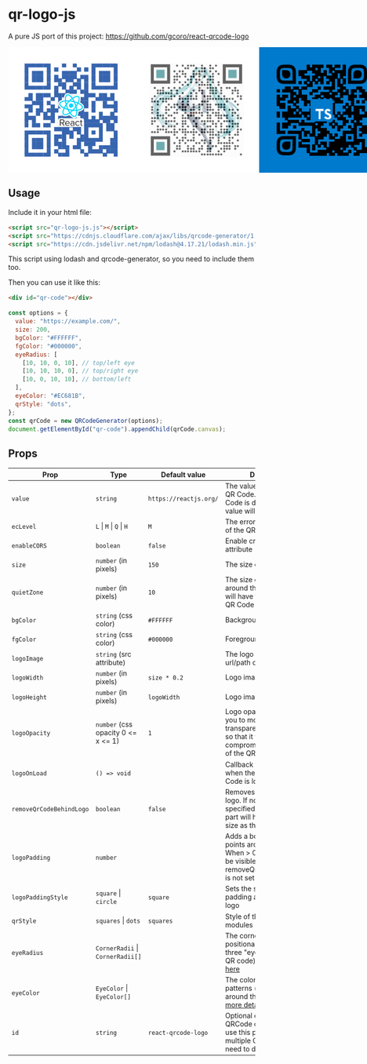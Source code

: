 # qr-logo-js

A pure JS port of this project: https://github.com/gcoro/react-qrcode-logo

<div style="display: flex; flex-direction: row;">
	<img src="res/qrcode-react.png" height="256" width="256">
	<img src="res/qrcode-mikuv3.png" height="256" width="256">
	<img src="res/qrcode-ts.png" height="256" width="256">
  <img src="res/qrcode-android.png" height="256" width="256">
  <img src="res/qrcode-custom.png" height="256" width="256">
</div>

## Usage

Include it in your html file:

```html
<script src="qr-logo-js.js"></script>
<script src="https://cdnjs.cloudflare.com/ajax/libs/qrcode-generator/1.4.4/qrcode.min.js"></script>
<script src="https://cdn.jsdelivr.net/npm/lodash@4.17.21/lodash.min.js"></script>
```

This script using lodash and qrcode-generator, so you need to include them too.

Then you can use it like this:

```html
<div id="qr-code"></div>
```

```javascript
const options = {
  value: "https://example.com/",
  size: 200,
  bgColor: "#FFFFFF",
  fgColor: "#000000",
  eyeRadius: [
    [10, 10, 0, 10], // top/left eye
    [10, 10, 10, 0], // top/right eye
    [10, 0, 10, 10], // bottom/left
  ],
  eyeColor: "#EC681B",
  qrStyle: "dots",
};
const qrCode = new QRCodeGenerator(options);
document.getElementById("qr-code").appendChild(qrCode.canvas);
```

## Props

| Prop                     | Type                                 | Default value          | Description                                                                                                                                    |
| ------------------------ | ------------------------------------ | ---------------------- | ---------------------------------------------------------------------------------------------------------------------------------------------- |
| `value`                  | `string`                             | `https://reactjs.org/` | The value encoded in the QR Code. When the QR Code is decoded, this value will be returned                                                     |
| `ecLevel`                | `L` &#124; `M` &#124; `Q` &#124; `H` | `M`                    | The error correction level of the QR Code                                                                                                      |
| `enableCORS`             | `boolean`                            | `false`                | Enable crossorigin attribute                                                                                                                   |
| `size`                   | `number` (in pixels)                 | `150`                  | The size of the QR Code                                                                                                                        |
| `quietZone`              | `number` (in pixels)                 | `10`                   | The size of the quiet zone around the QR Code. This will have the same color as QR Code bgColor                                                |
| `bgColor`                | `string` (css color)                 | `#FFFFFF`              | Background color                                                                                                                               |
| `fgColor`                | `string` (css color)                 | `#000000`              | Foreground color                                                                                                                               |
| `logoImage`              | `string` (src attribute)             |                        | The logo image. It can be a url/path or a base64 value                                                                                         |
| `logoWidth`              | `number` (in pixels)                 | `size * 0.2`           | Logo image width                                                                                                                               |
| `logoHeight`             | `number` (in pixels)                 | `logoWidth`            | Logo image height                                                                                                                              |
| `logoOpacity`            | `number` (css opacity 0 <= x <= 1)   | `1`                    | Logo opacity. This allows you to modify the transparency of your logo, so that it won't compromise the readability of the QR Code              |
| `logoOnLoad`             | `() => void`                         |                        | Callback function to know when the logo in the QR Code is loaded                                                                               |
| `removeQrCodeBehindLogo` | `boolean`                            | `false`                | Removes points behind the logo. If no logoPadding is specified, the removed part will have the same size as the logo                           |
| `logoPadding`            | `number`                             |                        | Adds a border with no points around the logo. When > 0, the padding will be visible even if the prop removeQrCodeBehindLogo is not set to true |
| `logoPaddingStyle`       | `square` &#124; `circle`             | `square`               | Sets the shape of the padding area around the logo                                                                                             |
| `qrStyle`                | `squares` &#124; `dots`              | `squares`              | Style of the QR Code modules                                                                                                                   |
| `eyeRadius`              | `CornerRadii` &#124; `CornerRadii[]` |                        | The corner radius for the positional patterns (the three "eyes" around the QR code). [See more details here](https://github.com/gcoro/react-qrcode-logo/blob/master/res/eyeRadius_doc.md)             |
| `eyeColor`               | `EyeColor` &#124; `EyeColor[]`       |                        | The color for the positional patterns (the three "eyes" around the QR code). [See more details here](https://github.com/gcoro/react-qrcode-logo/blob/master/res/eyeColor_doc.md)                      |
| `id`                     | `string`                             | `react-qrcode-logo`    | Optional custom id for the QRCode canvas. You can use this prop if you have multiple QRCodes and need to differentiate them                    |
